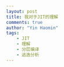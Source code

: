```yaml
---
layout: post
title: 我对于JIT的理解
comments: true
author: "Yin Haomin"
tags:
    - JIT
    - 理解
    - 分层编译
    - 逃逸分析
---
```

